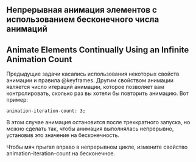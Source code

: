 ## Непрерывная анимация элементов с использованием бесконечного числа анимаций

## Animate Elements Continually Using an Infinite Animation Count

Предыдущие задачи касались использования некоторых свойств анимации и правила @keyframes. Другим свойством анимации является число итераций анимации, которое позволяет вам контролировать, сколько раз вы хотели бы повторить анимацию. Вот пример:
```
animation-iteration-count: 3;
```

В этом случае анимация остановится после трехкратного запуска, но можно сделать так, чтобы анимация выполнялась непрерывно, установив это значение на бесконечность.

Чтобы мяч прыгал вправо в непрерывном цикле, измените свойство animation-iteration-count на бесконечное.



